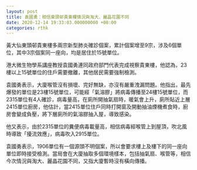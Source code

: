 ```yaml
---
layout: post
title: 袁國勇：相信東頭邨貴東樓情況與淘大、麗晶花園不同
date: 2020-12-14 19:33:03.000000000 +08:00
categories: rthk
---
```


黃大仙東頭邨貴東樓多兩宗新型肺炎確診個案，累計個案增至9宗，涉及6個單位，其中3宗個案同一座向，均是居住於15號單位。

港大微生物學系講座教授袁國勇連同政府部門代表完成視察貴東樓，他認為，23樓以上15號單位的住戶需要撤離，其他居民需要強制檢測。

袁國勇表示，大廈喉管沒有損壞、完好無缺，亦沒有嚴重洩漏問題。他指出，最先爆發的單位是23樓15號單位，可能經「氣溶膠」將病毒傳播至24樓15號單位，而2315單位有4人確診，病毒量高，在廁所開抽氣扇時，暖氣會上升，廁所貼近上層2415單位廚房，他估計，當2415單位住戶同時打開窗及開動抽油煙機煮食時，廚房會變成負壓，將下層廁所的氣溶膠抽入屋，導致感染。

他又表示，由於2315單位的糞便病毒載量高，相信病毒經喉管上到屋頂，吹北風時導致「擾流效應」，病毒吹入2915單位。

袁國勇表示，1906單位有一個源頭不明個案，所以會要求樓上及樓下的同一座向單位即時接受檢測。當局會在大廈抽取多個環境樣本，包括抽氣扇、喉管等，相信今次情況與淘大、麗晶花園不同，又指大廈暫時沒有橫向傳播。
